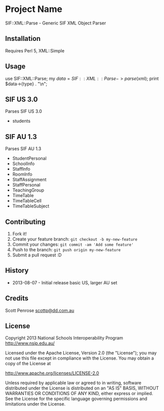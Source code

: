 # Project Name

SIF::XML::Parse - Generic SIF XML Object Parser

## Installation

Requires Perl 5, XML::Simple

## Usage

 use SIF::XML::Parse;
 my $data = SIF::XML::Parse->parse($xml);
 print $data->{type} . "\n";

## SIF US 3.0

Parses SIF US 3.0

* students

## SIF AU 1.3

Parses SIF AU 1.3

* StudentPersonal
* SchoolInfo
* StaffInfo
* RoomInfo
* StaffAssignment
* StaffPersonal
* TeachingGroup
* TimeTable
* TimeTableCell
* TimeTableSubject

## Contributing

1. Fork it!
2. Create your feature branch: `git checkout -b my-new-feature`
3. Commit your changes: `git commit -am 'Add some feature'`
4. Push to the branch: `git push origin my-new-feature`
5. Submit a pull request :D

## History

* 2013-08-07 - Initial release basic US, larger AU set

## Credits

Scott Penrose <scottp@dd.com.au>

## License

Copyright 2013 National Schools Interoperability Program http://www.nsip.edu.au/

Licensed under the Apache License, Version 2.0 (the "License");
you may not use this file except in compliance with the License.
You may obtain a copy of the License at

   http://www.apache.org/licenses/LICENSE-2.0

Unless required by applicable law or agreed to in writing, software distributed under the License 
is distributed on an "AS IS" BASIS, WITHOUT WARRANTIES OR CONDITIONS OF ANY KIND, either express
or implied. 
See the License for the specific language governing permissions and limitations under the License.
